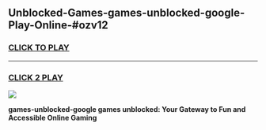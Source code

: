 
## Unblocked-Games-games-unblocked-google-Play-Online-#ozv12
<h3>
<a href="https://premium.freeplayer.one?title=games-unblocked-google&ref=27F">CLICK TO PLAY</a></h3>
<hr>

<h3>
<a href="https://premium.freeplayer.one?title=games-unblocked-google&ref=27F">CLICK 2 PLAY</a>
  
</h3>

<a href="https://premium.freeplayer.one?title=games-unblocked-google&ref=27F"><img src="https://clearcache.store/games.png"></a>


**games-unblocked-google games unblocked: Your Gateway to Fun and Accessible Online Gaming**
